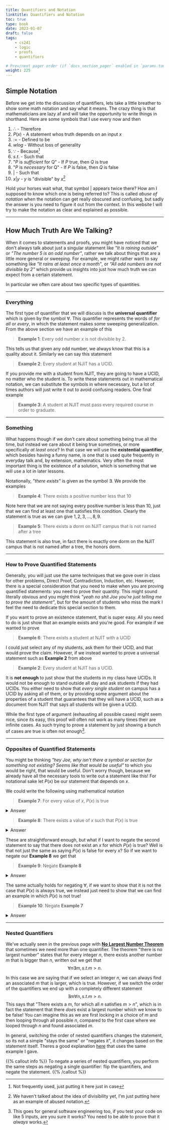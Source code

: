 ```yaml
---
title: Quantifiers and Notation
linktitle: Quantifiers and Notation
toc: true
type: book
date: 2023-01-07
draft: false
tags:
    - cs241
    - logic
    - proofs
    - quantifiers

# Prev/next pager order (if `docs_section_pager` enabled in `params.toml`)
weight: 225
---
```


## Simple Notation

Before we get into the discussion of quantifiers, lets take a little breather to show some math notation and say what it means. The crazy thing is that mathematicians are lazy af and will take the opportunity to write things in shorthand. Here are some symbols that I use every now and then

1. $\therefore$ - Therefore
2. $P(x)$ - A statement whos truth depends on an input $x$
3. $:=$ - Defined to be
4. $wlog$ - Without loss of generality
5. $\because$ - Because[^because]
6. $s.t.$ - Such that
7. "$P$ is *sufficient* for Q" - If $P$ true, then $Q$ is true
8. "$P$ is *necessary* for Q" - If $P$ is false, then $Q$ is false
9. $|$ - Such that
10. $x|y$ - $y$ is "divisible" by $x$[^divisible]

Hold your horses wait what, that symbol $|$ appears twice there? How am I supposed to know which one is being referred to? This is called *abuse of notation* when the notation can get really obscured and confusing, but sadly the answer is you need to figure it out from the context. In this website I will try to make the notation as clear and explained as possible.

---

## How Much Truth Are We Talking?

When it comes to statements and proofs, you might have noticed that we don't always talk about just a singular statement like *"It is raining outside"* or *"The number 5 is an odd number"*, rather we talk about things that are a little more general or sweeping. For example, we might rather want to say something like *"It rains at least once a month"*, or *"All odd numbers are not divisible by 2"* which provide us insights into just how much truth we can expect from a certain statement.

In particular we often care about two specific types of quantities.

---


### Everything

The first type of quantifier that we will discuss is the __universal quantifier__ which is given by the symbol $\forall$. This quantifier represents the words of *for all* or *every*, in which the statement makes some sweeping generalization. From the above section we have an example of this

> __Example 1__: Every odd number $x$ is not divisible by $2$.

This tells us that given any odd number, we always know that this is a quality about it. Similarly we can say this statement

> __Example 2__: Every student at NJIT has a UCID.

If you provide me with a student from NJIT, they are going to have a UCID, no matter who the student is. To write these statements out in mathematical notation, we can substitute the symbols in where necessary, but a lot of times authors will just write it out to avoid confusing readers. One final example

> __Example 3__: A student at NJIT must pass every required course in order to graduate.

---


### Something

What happens though if we don't care about something being true all the time, but instead we care about it being true sometimes, or more specifically *at least once*? In that case we will use the __existential quantifier__, which besides having a funny name, is one that is used quite frequently in everyday talk and, by extension, mathematics. Very often the most important thing is the existence of a solution, which is something that we will use a lot in later lessons.

Notationally, *"there exists"* is given as the symbol $\exists$. We provide the examples

> __Example 4__: There exists a positive number less that $10$

Note here that we are not saying every positive number is less than $10$, just that we can find at least one that satisfies this condition. Clearly the statement is true as we can give $1,2,3,\ldots,8,9$.

> __Example 5__: There exists a dorm on NJIT campus that is not named after a tree

This statement is also true, in fact there is exactly one dorm on the NJIT campus that is not named after a tree, the honors dorm.

---


### How to Prove Quantified Statements

Generally, you will just use the same techniques that we gove over in class for other problems, Direct Proof, Contradiction, Induction, etc. However, there is a special consideration that you need to make when you are proving quantified statements: you need to prove their quantity. This might sound literally obvious and you might think *"yeah no shit Joe you're just telling me to prove the statement"*, but for the amount of students who miss the mark I feel the need to dedicate this special section to them.

If you want to prove an existence statement, that is super easy. All you need to do is just show that an example exists and you're good. For example if we wanted to prove

> __Example 6__: There exists a student at NJIT with a UCID

I could just select any of my students, ask them for their UCID, and that would prove the claim. However, if we instead wanted to prove a universal statement such as __Example 2__ from above

> __Example 2__: Every student at NJIT has a UCID.

It is __not enough__ to just show that the students in my class have UCIDs. It would not be enough to stand outside all day and ask students if they had UCIDs. You either need to show that *every single student* on campus has a UCID by asking all of them, or by providing some argument about the properties of a student that guarantees that they will have a UCID, such as a document from NJIT that says all students will be given a UCID.

While the first type of argument (exhausting all possible cases) might seem nice, since its easy, this proof will often not work as many times their are infinite cases. As such trying to prove a statement by just showing a bunch of cases are true is often not enough[^1].

---


### Opposites of Quantified Statements

You might be thinking *"hey Joe, why isn't there a symbol or section for something not existing? Seems like that would be useful"* to which you would be right, that would be useful. Don't worry though, because we already have all the necessary tools to write out a statement like this! For notational sake let $P(x)$ be our statement that depends on $x$.

We could write the following using mathematical notation

> __Example 7__: For every value of $x$, $P(x)$ is true
<details>
  <summary>Answer</summary>
    $$\forall x, P(x)=1$$
</details>

> __Example 8__: There exists a value of $x$ such that $P(x)$ is true
<details>
  <summary>Answer</summary>
    $$\exists x, s.t. P(x)=1$$
</details>

These are straightforward enough, but what if I want to negate the second statement to say that there does not exist an $x$ for which $P(x)$ is true? Well is that not just the same as saying $P(x)$ is false for every $x$? So if we want to negate our __Example 8__ we get that

> __Example 9__: Negate __Example 8__
<details>
  <summary>Answer</summary>
    Since saying "There does not exist a case this is true" is the same as saying "This is always false", we have
    $$\forall x, \bar{P}(x)=1$$
</details>

The same actually holds for negating $\forall$, if we want to show that it is not the case that $P(x)$ is always true, we instead just need to show that we can find an example in which $P(x)$ is not true!

> __Example 10__: Negate __Example 7__
<details>
  <summary>Answer</summary>
    Since saying "This is not always true" is the same as saying "There exists a case this is false", we have
    $$\exists x, s.t. \bar{P}(x)=1$$
</details>

---

### Nested Quantifiers

We've actually seen in the previous page with [__No Largest Number Theorem__](/course/introtologic/sections/proofbycontradiction#no_largest_number_theorem) that sometimes we need more than one quantifier. The theorem "there is no largest number" states that for every integer $n$, there exists another number $m$ that is bigger than $n$, written out we get that
$$
\forall n \exists m, s.t. m>n.
$$

In this case we are saying that if we select an integer $n$, we can always find an associated $m$ that is larger, which is true. However, if we switch the order of the quantifiers we end up with a completely different statement
$$
\exists m \forall n, s.t. m > n.
$$
This says that "There exists a $m$, for which all $n$ satisfies $m>n$", which is in fact the statement that there *does* exist a largest number which we know to be false! You can imagine this as we are first locking in a choice of $m$ and then looping through all possible $n$, compared to the first case where we looped through $n$ and found associated $m$.

In general, switching the order of nested quantifiers changes the statement, so its not a simple "stays the same" or "negates it", it changes based on the statement itself. Theres a good explanation [here](https://math.stackexchange.com/questions/304217/is-forall-x-exists-y-qx-y-the-same-as-exists-y-forall-x-qx-y) that uses the same example I gave.

{{% callout info %}}
To negate a series of nested quantifiers, you perform the same steps as negating a single quantifier: flip the quantifiers, and negate the statement.
{{% /callout %}}

[^divisible]: We haven't talked about the idea of divisibility yet, I'm just putting here as an example of abused notation.

[^because]: Not frequently used, just putting it here just in case

[^1]: This goes for general software engineering too, if you test your code on like $5$ inputs, are you sure it works? You need to be able to prove that it *always* works.
